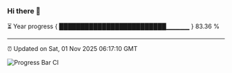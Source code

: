 ### Hi there 👋

⏳ Year progress { █████████████████████████▁▁▁▁▁ } 83.36 %

---

⏰ Updated on Sat, 01 Nov 2025 06:17:10 GMT

![Progress Bar CI](https://github.com/code-lakshay/GitHub-Actions-Demo/workflows/Progress%20Bar%20CI/badge.svg)
